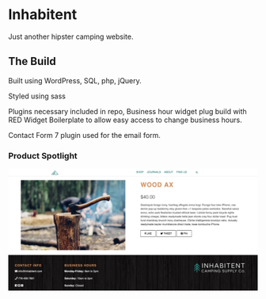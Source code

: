 # Inhabitent

Just another hipster camping website.

## The Build

Built using WordPress, SQL, php, jQuery.

Styled using sass

Plugins necessary included in repo, Business hour widget plug build with RED Widget Boilerplate to allow easy access to change business hours.

Contact Form 7 plugin used for the email form.

### Product Spotlight

<img src="/themes/inhabitent/images/read-me-img.jpg">
